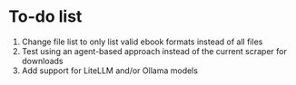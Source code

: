 # To-do list

1. Change file list to only list valid ebook formats instead of all files
2. Test using an agent-based approach instead of the current scraper for downloads
3. Add support for LiteLLM and/or Ollama models

